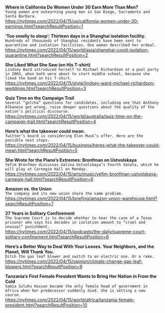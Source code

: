 **Where in California Do Women Under 30 Earn More Than Men?**\
`Young women are outearning young men in San Diego, Sacramento and Santa Barbara.`\
https://nytimes.com/2022/04/15/us/california-women-under-30-earnings.html?searchResultPosition=1

**‘Too smelly to sleep’: Thirteen days in a Shanghai isolation facility.**\
`Hundreds of thousands of Shanghai residents have been sent to quarantine and isolation facilities. One woman described her ordeal.`\
https://nytimes.com/2022/04/15/world/asia/shanghai-covid-isolation-quarantine.html?searchResultPosition=2

**She Liked What She Saw (on His T-shirt)**\
`Lindsey Ward introduced herself to Michael Richardson at a pool party in 2003, when both were about to start middle school, because she liked the band on his T-shirt.`\
https://nytimes.com/2022/04/15/style/lindsey-ward-michael-richardson-weddings.html?searchResultPosition=3

**Quiz Time on the Campaign Trail**\
`Several “gotcha” questions for candidates, including one that Anthony Albanese got wrong, raise deeper questions about the quality of the nation’s political discourse.`\
https://nytimes.com/2022/04/15/world/australia/quiz-time-on-the-campaign-trail.html?searchResultPosition=4

**Here’s what the takeover could mean.**\
`Twitter’s board is considering Elon Musk’s offer. Here are the possible next steps.`\
https://nytimes.com/2022/04/15/business/heres-what-the-takeover-could-mean.html?searchResultPosition=5

**She Wrote for the Piano’s Extremes: Bronfman on Ustvolskaya**\
`Yefim Bronfman discusses Galina Ustvolskaya’s Fourth Sonata, which he will play at Carnegie Hall on Monday.`\
https://nytimes.com/2022/04/15/arts/music/yefim-bronfman-ustvolskaya-carnegie-hall.html?searchResultPosition=6

**Amazon vs. the Union**\
`The company and its new union share the same problem.`\
https://nytimes.com/2022/04/15/briefing/amazon-union-warehouse.html?searchResultPosition=7

**27 Years in Solitary Confinement**\
`The Supreme Court is to decide whether to hear the case of a Texas prisoner who says his decades in isolation amount to “cruel and unusual” punishment.`\
https://nytimes.com/2022/04/15/podcasts/the-daily/supreme-court-solitary-confinement.html?searchResultPosition=8

**Here’s a Better Way to Deal With Your Leaves. Your Neighbors, and the Planet, Will Thank You.**\
`Ditch the gas leaf blower and switch to an electric one. Or a rake.`\
https://nytimes.com/2022/04/15/opinion/climate-change-gas-leaf-blowers.html?searchResultPosition=9

**Tanzania’s First Female President Wants to Bring Her Nation in From the Cold**\
`Samia Suluhu Hassan became the only female head of government in Africa when her predecessor suddenly died. She is setting a new course.`\
https://nytimes.com/2022/04/15/world/africa/tanzania-female-president.html?searchResultPosition=10

